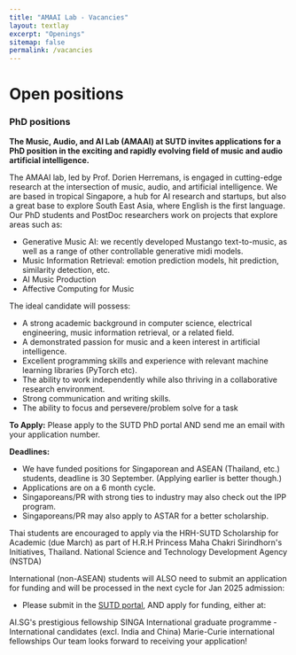 ```yaml
---
title: "AMAAI Lab - Vacancies"
layout: textlay
excerpt: "Openings"
sitemap: false
permalink: /vacancies
---
```


# Open positions

### PhD positions

**The Music, Audio, and AI Lab (AMAAI) at SUTD invites applications for a PhD position in the exciting and rapidly evolving field of music and audio artificial intelligence.**

The AMAAI lab, led by Prof. Dorien Herremans, is engaged in cutting-edge research at the intersection of music, audio, and artificial intelligence. We are based in tropical Singapore, a hub for AI research and startups, but also a great base to explore South East Asia, where English is the first language. Our PhD students and PostDoc researchers work on projects that explore areas such as:

<ul>
  <li>Generative Music AI: we recently developed Mustango text-to-music, as well as a range of other controllable generative midi models.</li>
  <li>Music Information Retrieval: emotion prediction models, hit prediction, similarity detection, etc.</li>
  <li>AI Music Production</li>
  <li>Affective Computing for Music</li>
</ul>

The ideal candidate will possess:

<ul>
  <li>A strong academic background in computer science, electrical engineering, music information retrieval, or a related field.</li>
  <li>A demonstrated passion for music and a keen interest in artificial intelligence.</li>
  <li>Excellent programming skills and experience with relevant machine learning libraries (PyTorch etc).</li>
  <li>The ability to work independently while also thriving in a collaborative research environment.</li>
  <li>Strong communication and writing skills.</li>
  <li>The ability to focus and persevere/problem solve for a task</li>
</ul>

**To Apply:**
Please apply to the SUTD PhD portal AND send me an email with your application number.

**Deadlines:**
- We have funded positions for Singaporean and ASEAN (Thailand, etc.) students, deadline is 30 September. (Applying earlier is better though.)
- Applications are on a 6 month cycle.
- Singaporeans/PR with strong ties to industry may also check out the IPP program.
- Singaporeans/PR may also apply to ASTAR for a better scholarship.

Thai students are encouraged to apply via the HRH-SUTD Scholarship for Academic (due March) as part of H.R.H Princess Maha Chakri Sirindhorn's Initiatives, Thailand. National Science and Technology Development Agency (NSTDA)

International (non-ASEAN) students will ALSO need to submit an application for funding and will be processed in the next cycle for Jan 2025 admission:
- Please submit in the [SUTD portal](https://www.sutd.edu.sg/admissions/graduate/phd/), AND apply for funding, either at:

AI.SG's prestigious fellowship
SINGA International graduate programme - International candidates (excl. India and China)
Marie-Curie international fellowships
Our team looks forward to receiving your application!


